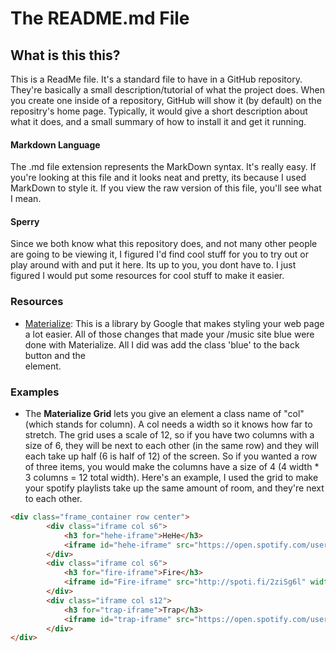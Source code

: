 # The README.md File

## What is this this?
This is a ReadMe file. It's a standard file to have in a GitHub repository. They're basically a small description/tutorial of what the project does. When you create one inside of a repository, GitHub will show it (by default) on the repositry's home page. Typically, it would give a short description about what it does, and a small summary of how to install it and get it running.

#### Markdown Language
The .md file extension represents the MarkDown syntax. It's really easy. If you're looking at this file and it looks neat and pretty, its because I used MarkDown to style it. If you view the raw version of this file, you'll see what I mean.

#### Sperry
Since we both know what this repository does, and not many other people are going to be viewing it, I figured I'd find cool stuff for you to try out or play around with and put it here. Its up to you, you dont have to. I just figured I would put some resources for cool stuff to make it easier.

### Resources
* [Materialize](http://materializecss.com/ "Materialize"): This is a library by Google that makes styling your web page a lot easier. All of those changes that made your /music site blue were done with Materialize. All I did was add the class 'blue' to the back button and the <nav> element.
  
### Examples
* The **Materialize Grid** lets you give an element a class name of "col" (which stands for column). A col needs a width so it knows how far to stretch. The grid uses a scale of 12, so if you have two columns with a size of 6, they will be next to each other (in the same row) and they will each take up half (6 is half of 12) of the screen. So if you wanted a row of three items, you would make the columns have a size of 4 (4 width * 3 columns = 12 total width). Here's an example, I used the grid to make your spotify playlists take up the same amount of room, and they're next to each other. 

```html
<div class="frame_container row center">
		<div class="iframe col s6">
			<h3 for="hehe-iframe">HeHe</h3>
			<iframe id="hehe-iframe" src="https://open.spotify.com/user/yakut.eksin5255/playlist/2tv54dYJ2kLLyTlGce0E1v" width="300" height="380" frameborder="0" allowtransparency="true"></iframe>
		</div>
		<div class="iframe col s6">
			<h3 for="fire-iframe">Fire</h3>
			<iframe id="Fire-iframe" src="http://spoti.fi/2ziSg6l" width="300" height="380" frameborder="0" allowtransparency="true"></iframe>
		</div>
		<div class="iframe col s12">
			<h3 for="trap-iframe">Trap</h3>
			<iframe id="trap-iframe" src="https://open.spotify.com/user/coleman_thet03/playlist/41a5I8Ql1sTp5Di7gWy2qo" width="300" height="380" frameborder="0" allowtransparency="true"></iframe>
		</div>
</div>
```
